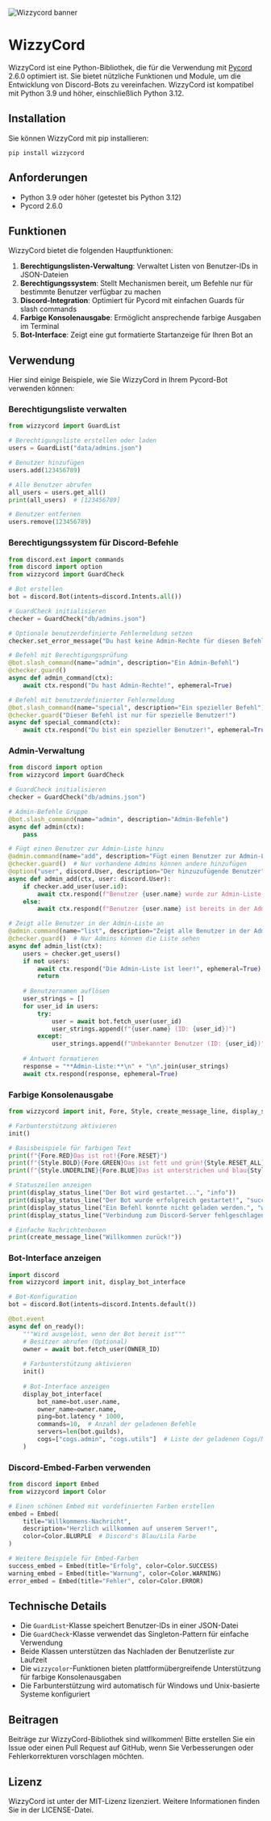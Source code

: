![Wizzycord banner](https://github.com/user-attachments/assets/38ff9059-f360-4535-8eab-127b94ff8339)

# WizzyCord

WizzyCord ist eine Python-Bibliothek, die für die Verwendung mit [Pycord](https://docs.pycord.dev/en/stable/) 2.6.0 optimiert ist. Sie bietet nützliche Funktionen und Module, um die Entwicklung von Discord-Bots zu vereinfachen. WizzyCord ist kompatibel mit Python 3.9 und höher, einschließlich Python 3.12.

## Installation

Sie können WizzyCord mit pip installieren:

```
pip install wizzycord
```

## Anforderungen

- Python 3.9 oder höher (getestet bis Python 3.12)
- Pycord 2.6.0

## Funktionen

WizzyCord bietet die folgenden Hauptfunktionen:

1. **Berechtigungslisten-Verwaltung**: Verwaltet Listen von Benutzer-IDs in JSON-Dateien
2. **Berechtigungssystem**: Stellt Mechanismen bereit, um Befehle nur für bestimmte Benutzer verfügbar zu machen
3. **Discord-Integration**: Optimiert für Pycord mit einfachen Guards für slash commands
4. **Farbige Konsolenausgabe**: Ermöglicht ansprechende farbige Ausgaben im Terminal
5. **Bot-Interface**: Zeigt eine gut formatierte Startanzeige für Ihren Bot an

## Verwendung

Hier sind einige Beispiele, wie Sie WizzyCord in Ihrem Pycord-Bot verwenden können:

### Berechtigungsliste verwalten

```python
from wizzycord import GuardList

# Berechtigungsliste erstellen oder laden
users = GuardList("data/admins.json")

# Benutzer hinzufügen
users.add(123456789)

# Alle Benutzer abrufen
all_users = users.get_all()
print(all_users)  # [123456789]

# Benutzer entfernen
users.remove(123456789)
```

### Berechtigungssystem für Discord-Befehle

```python
from discord.ext import commands
from discord import option
from wizzycord import GuardCheck

# Bot erstellen
bot = discord.Bot(intents=discord.Intents.all())

# GuardCheck initialisieren
checker = GuardCheck("db/admins.json")

# Optionale benutzerdefinierte Fehlermeldung setzen
checker.set_error_message("Du hast keine Admin-Rechte für diesen Befehl!")

# Befehl mit Berechtigungsprüfung
@bot.slash_command(name="admin", description="Ein Admin-Befehl")
@checker.guard()
async def admin_command(ctx):
    await ctx.respond("Du hast Admin-Rechte!", ephemeral=True)

# Befehl mit benutzerdefinierter Fehlermeldung
@bot.slash_command(name="special", description="Ein spezieller Befehl")
@checker.guard("Dieser Befehl ist nur für spezielle Benutzer!")
async def special_command(ctx):
    await ctx.respond("Du bist ein spezieller Benutzer!", ephemeral=True)
```

### Admin-Verwaltung

```python
from discord import option
from wizzycord import GuardCheck

# GuardCheck initialisieren
checker = GuardCheck("db/admins.json")

# Admin-Befehle Gruppe
@bot.slash_command(name="admin", description="Admin-Befehle")
async def admin(ctx):
    pass

# Fügt einen Benutzer zur Admin-Liste hinzu
@admin.command(name="add", description="Fügt einen Benutzer zur Admin-Liste hinzu")
@checker.guard()  # Nur vorhandene Admins können andere hinzufügen
@option("user", discord.User, description="Der hinzuzufügende Benutzer")
async def admin_add(ctx, user: discord.User):
    if checker.add_user(user.id):
        await ctx.respond(f"Benutzer {user.name} wurde zur Admin-Liste hinzugefügt!", ephemeral=True)
    else:
        await ctx.respond(f"Benutzer {user.name} ist bereits in der Admin-Liste!", ephemeral=True)

# Zeigt alle Benutzer in der Admin-Liste an
@admin.command(name="list", description="Zeigt alle Benutzer in der Admin-Liste an")
@checker.guard()  # Nur Admins können die Liste sehen
async def admin_list(ctx):
    users = checker.get_users()
    if not users:
        await ctx.respond("Die Admin-Liste ist leer!", ephemeral=True)
        return
    
    # Benutzernamen auflösen
    user_strings = []
    for user_id in users:
        try:
            user = await bot.fetch_user(user_id)
            user_strings.append(f"{user.name} (ID: {user_id})")
        except:
            user_strings.append(f"Unbekannter Benutzer (ID: {user_id})")
    
    # Antwort formatieren
    response = "**Admin-Liste:**\n" + "\n".join(user_strings)
    await ctx.respond(response, ephemeral=True)
```

### Farbige Konsolenausgabe

```python
from wizzycord import init, Fore, Style, create_message_line, display_status_line

# Farbunterstützung aktivieren
init()

# Basisbeispiele für farbigen Text
print(f"{Fore.RED}Das ist rot!{Fore.RESET}")
print(f"{Style.BOLD}{Fore.GREEN}Das ist fett und grün!{Style.RESET_ALL}")
print(f"{Style.UNDERLINE}{Fore.BLUE}Das ist unterstrichen und blau{Style.RESET_ALL}")

# Statuszeilen anzeigen
print(display_status_line("Der Bot wird gestartet...", "info"))
print(display_status_line("Der Bot wurde erfolgreich gestartet!", "success"))
print(display_status_line("Ein Befehl konnte nicht geladen werden.", "warning"))
print(display_status_line("Verbindung zum Discord-Server fehlgeschlagen!", "error"))

# Einfache Nachrichtenboxen
print(create_message_line("Willkommen zurück!"))
```

### Bot-Interface anzeigen

```python
import discord
from wizzycord import init, display_bot_interface

# Bot-Konfiguration
bot = discord.Bot(intents=discord.Intents.default())

@bot.event
async def on_ready():
    """Wird ausgelöst, wenn der Bot bereit ist"""
    # Besitzer abrufen (Optional)
    owner = await bot.fetch_user(OWNER_ID)
    
    # Farbunterstützung aktivieren
    init()
    
    # Bot-Interface anzeigen
    display_bot_interface(
        bot_name=bot.user.name,
        owner_name=owner.name,
        ping=bot.latency * 1000,
        commands=10,  # Anzahl der geladenen Befehle
        servers=len(bot.guilds),
        cogs=["cogs.admin", "cogs.utils"]  # Liste der geladenen Cogs/Module
    )
```

### Discord-Embed-Farben verwenden

```python
from discord import Embed
from wizzycord import Color

# Einen schönen Embed mit vordefinierten Farben erstellen
embed = Embed(
    title="Willkommens-Nachricht",
    description="Herzlich willkommen auf unserem Server!",
    color=Color.BLURPLE  # Discord's Blau/Lila Farbe
)

# Weitere Beispiele für Embed-Farben
success_embed = Embed(title="Erfolg", color=Color.SUCCESS)
warning_embed = Embed(title="Warnung", color=Color.WARNING)
error_embed = Embed(title="Fehler", color=Color.ERROR)
```

## Technische Details

- Die `GuardList`-Klasse speichert Benutzer-IDs in einer JSON-Datei
- Die `GuardCheck`-Klasse verwendet das Singleton-Pattern für einfache Verwendung
- Beide Klassen unterstützen das Nachladen der Benutzerliste zur Laufzeit
- Die `wizzycolor`-Funktionen bieten plattformübergreifende Unterstützung für farbige Konsolenausgaben
- Die Farbunterstützung wird automatisch für Windows und Unix-basierte Systeme konfiguriert

## Beitragen

Beiträge zur WizzyCord-Bibliothek sind willkommen! Bitte erstellen Sie ein Issue oder einen Pull Request auf GitHub, wenn Sie Verbesserungen oder Fehlerkorrekturen vorschlagen möchten.

## Lizenz

WizzyCord ist unter der MIT-Lizenz lizenziert. Weitere Informationen finden Sie in der LICENSE-Datei.
